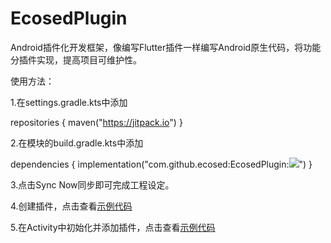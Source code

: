 # EcosedPlugin
Android插件化开发框架，像编写Flutter插件一样编写Android原生代码，将功能分插件实现，提高项目可维护性。

使用方法：

1.在settings.gradle.kts中添加

repositories { maven("https://jitpack.io") }

2.在模块的build.gradle.kts中添加

dependencies { implementation("com.github.ecosed:EcosedPlugin:[![](https://jitpack.io/v/ecosed/plugin.svg)](https://jitpack.io/#ecosed/plugin)") }

3.点击Sync Now同步即可完成工程设定。

4.创建插件，点击查看[示例代码](https://github.dev/ecosed/EcosedPlugin/blob/master/app/src/main/java/io/ecosed/plugin_example/ExamplePlugin.kt)

5.在Activity中初始化并添加插件，点击查看[示例代码](https://github.dev/ecosed/EcosedPlugin/blob/master/app/src/main/java/io/ecosed/plugin_example/MainActivity.kt)